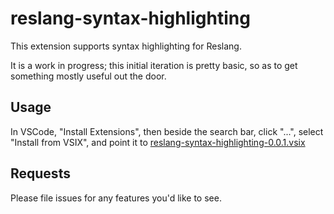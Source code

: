 # reslang-syntax-highlighting 

This extension supports syntax highlighting for Reslang.

It is a work in progress; this initial iteration is pretty basic, so as to get something mostly useful out the door. 

## Usage

In VSCode, "Install Extensions", then beside the search bar, click "...", select "Install from VSIX", and point it to [reslang-syntax-highlighting-0.0.1.vsix](reslang-syntax-highlighting-0.0.1.vsix)

## Requests

Please file issues for any features you'd like to see.
